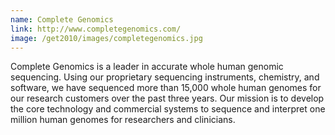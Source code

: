 ```yaml
---
name: Complete Genomics
link: http://www.completegenomics.com/  
image: /get2010/images/completegenomics.jpg
---
```


Complete Genomics is a leader in accurate whole human genomic sequencing. Using our proprietary sequencing instruments, chemistry, and software, we have sequenced more than 15,000 whole human genomes for our research customers over the past three years. Our mission is to develop the core technology and commercial systems to sequence and interpret one million human genomes for researchers and clinicians.

